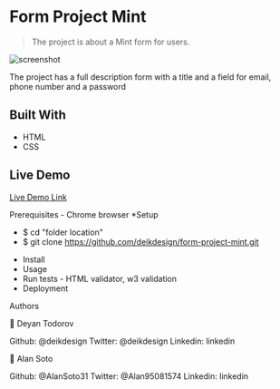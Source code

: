 # Form Project Mint

> The project is about a Mint form for users.

![screenshot](.IMG/mint_screenshot.JPG)

The project has a full description form with a title and a field for email, phone number and a password

## Built With

- HTML
- CSS

## Live Demo

[Live Demo Link](https://deikdesign.github.io/form-project-mint/)

Prerequisites - Chrome browser
*Setup
 - $ cd "folder location"
 - $ git clone https://github.com/deikdesign/form-project-mint.git
* Install
* Usage 
* Run tests - HTML validator, w3 validation
* Deployment 

Authors

👤 Deyan Todorov

Github: @deikdesign
Twitter: @deikdesign
Linkedin: linkedin

👤 Alan Soto

Github: @AlanSoto31
Twitter: @Alan95081574
Linkedin: linkedin
